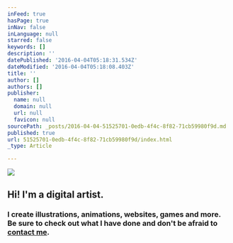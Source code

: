 ```yaml
---
inFeed: true
hasPage: true
inNav: false
inLanguage: null
starred: false
keywords: []
description: ''
datePublished: '2016-04-04T05:18:31.534Z'
dateModified: '2016-04-04T05:18:08.403Z'
title: ''
author: []
authors: []
publisher:
  name: null
  domain: null
  url: null
  favicon: null
sourcePath: _posts/2016-04-04-51525701-0edb-4f4c-8f82-71cb59980f9d.md
published: true
url: 51525701-0edb-4f4c-8f82-71cb59980f9d/index.html
_type: Article

---
```

![](https://the-grid-user-content.s3-us-west-2.amazonaws.com/3826153e-8759-4d1f-9df5-406a3934db40.png)

## Hi! I'm a digital artist.

### I create illustrations, animations, websites, games and more. Be sure to check out what I have done and don't be afraid to [contact me][0].

[0]: http://cocoknight.com/contact/